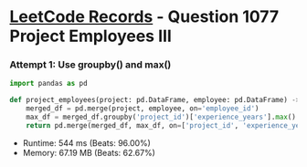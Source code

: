 # [LeetCode Records](../../README.md) - Question 1077 Project Employees III

### Attempt 1: Use groupby() and max()
```py
import pandas as pd

def project_employees(project: pd.DataFrame, employee: pd.DataFrame) -> pd.DataFrame:
    merged_df = pd.merge(project, employee, on='employee_id')
    max_df = merged_df.groupby('project_id')['experience_years'].max().reset_index()
    return pd.merge(merged_df, max_df, on=['project_id', 'experience_years'])[['project_id', 'employee_id']]
```
- Runtime: 544 ms (Beats: 96.00%)
- Memory: 67.19 MB (Beats: 62.67%)

<br>
